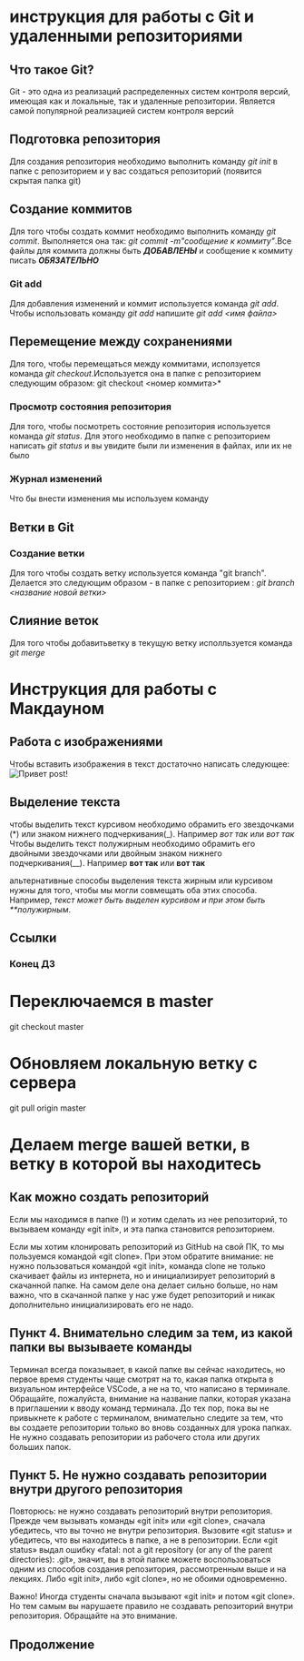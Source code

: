 #  инструкция для работы с Git  и удаленными репозиториями


## Что такое Git?
Git - это одна из реализаций распределенных систем контроля версий, имеющая как и локальные, так и удаленные репозитории. Является самой популярной реализацией систем контроля версий 


## Подготовка репозитория
Для создания репозитория необходимо выполнить команду *git init* в папке  с репозиторием и у вас создаться  репозиторий (появится скрытая папка git)

## Создание коммитов
Для того чтобы создать коммит необходимо выполнить команду *git commit*. Выполняется она так: *git commit -m"сообщение к коммиту"*.Все файлы для коммита должны быть ***ДОБАВЛЕНЫ*** и сообщение к коммиту писать ***ОБЯЗАТЕЛЬНО***

### Git add
Для добавления  изменений и коммит используется  команда *git add*. Чтобы использовать команду *git add*  напишите *git add <имя файла>*

## Перемещение между  сохранениями
Для того, чтобы перемещаться между коммитами, исползуется команда  *git checkout*.Используется она в папке с репозиторием следующим образом: git checkout <номер коммита>*

### Просмотр состояния репозитория
Для того, чтобы посмотреть  состояние  репозитория  используется команда *git status*. Для этого  необходимо в папке с репозиторием  написать *git status*   и вы увидите были ли  изменения в файлах, или их не было

### Журнал изменений
Что бы внести изменения мы используем команду 

## Ветки в Git

### Создание ветки
Для того чтобы создать ветку используется команда "git branch". Делается это 
следующим образом - в папке  с репозиторием : *git branch <название новой ветки>*

## Слияние веток
Для того чтобы добавитьветку в текущую ветку исполльзуется команда *git merge <name branch>*

# Инструкция для работы с Макдауном

## Работа с изображениями
Чтобы вставить изображения в текст достаточно  написать следующее:![Привет post!](post_5c606e629f934.jpg) 

## Выделение текста
чтобы выделить текст курсивом необходимо обрамить его звездочками (*) или знаком нижнего подчеркивания(_). Например *вот так* или  _вот так_
Чтобы выделить текст полужирным необходимо обрамить его двойными звездочками или двойным знаком нижнего подчеркивания(__). Например **вот так** или __вот так__

альтернативные  способы  выделения текста  жирным или курсивом нужны для того, чтобы мы могли совмещать  оба  этих способа. Например, _текст может быть выделен  курсивом и при этом быть **полужирным_.

## Ссылки

### Конец ДЗ
# Переключаемся в master
git checkout master
# Обновляем локальную ветку с сервера
git pull origin master

# Делаем merge вашей ветки, в ветку в которой вы находитесь

## Как можно создать репозиторий

Если мы находимся в папке (!) и хотим сделать из нее репозиторий, то вызываем команду «git init», и эта папка становится репозиторием.

Если мы хотим клонировать репозиторий из GitHub на свой ПК, то мы пользуемся командой «git clone». При этом обратите внимание: не нужно пользоваться командой «git init», команда clone не только скачивает файлы из интернета, но и инициализирует репозиторий в скачанной папке. На самом деле она делает сильно больше, но нам важно, что в скачанной папке у нас уже будет репозиторий и никак дополнительно инициализировать его не надо.

## Пункт 4. Внимательно следим за тем, из какой папки вы вызываете команды

Терминал всегда показывает, в какой папке вы сейчас находитесь, но первое время студенты чаще смотрят на то, какая папка открыта в визуальном интерфейсе VSCode, а не на то, что написано в терминале. Обращайте, пожалуйста, внимание на название папки, которая указана в приглашении к вводу команд терминала. До тех пор, пока вы не привыкнете к работе с терминалом, внимательно следите за тем, что вы создаете репозитории только во вновь созданных для урока папках. Не нужно создавать репозитории из рабочего стола или других больших папок.


## Пункт 5. Не нужно создавать репозитории внутри другого репозитория

Повторюсь: не нужно создавать репозиторий внутри репозитория. Прежде чем вызывать команды «git init» или «git clone», сначала убедитесь, что вы точно не внутри репозитория. Вызовите «git status» и убедитесь, что вы находитесь в папке, а не в репозитории. Если «git status» выдал ошибку «fatal: not a git repository (or any of the parent directories): .git», значит, вы в этой папке можете воспользоваться одним из способов создания репозитория, рассмотренным выше и на лекциях. Либо «git init», либо «git clone», но не обоими одновременно. 

Важно! Иногда студенты сначала вызывают «git init» и потом «git clone». Но тем самым вы нарушаете правило не создавать репозиторий внутри репозитория. Обращайте на это внимание.

## Продолжение


